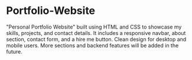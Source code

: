 # Portfolio-Website
"Personal Portfolio Website" built using HTML and CSS to showcase my skills, projects, and contact details. It includes a responsive navbar, about section, contact form, and a hire me button. Clean design for desktop and mobile users. More sections and backend features will be added in the future.
